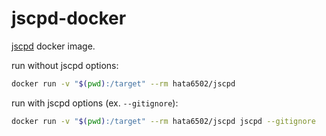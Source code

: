 # jscpd-docker

[jscpd](https://github.com/kucherenko/jscpd) docker image.

run without jscpd options:

```bash
docker run -v "$(pwd):/target" --rm hata6502/jscpd
```

run with jscpd options (ex. `--gitignore`):

```bash
docker run -v "$(pwd):/target" --rm hata6502/jscpd jscpd --gitignore
```
